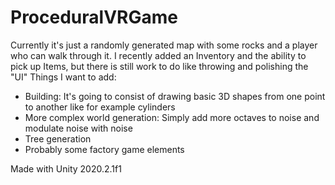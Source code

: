 # ProceduralVRGame
Currently it's just a randomly generated map with some rocks and a player who can walk through it. I recently added an Inventory and the ability to pick up Items, but there is still work to do like throwing and polishing the "UI"
Things I want to add:
- Building: It's going to consist of drawing basic 3D shapes from one point to another like for example cylinders
- More complex world generation: Simply add more octaves to noise and modulate noise with noise
- Tree generation
- Probably some factory game elements

Made with Unity 2020.2.1f1
